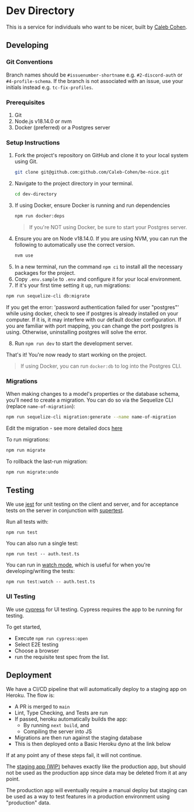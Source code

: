 # Dev Directory

This is a service for individuals who want to be nicer, built by [Caleb Cohen](https://caleb-cohen.com/).

## Developing

### Git Conventions

Branch names should be `#issuenumber-shortname` e.g. `#2-discord-auth` or `#4-profile-schema`.  If the branch is not associated with an issue, use your initials instead e.g. `tc-fix-profiles`.

### Prerequisites

1. Git
2. Node.js v18.14.0 or nvm
3. Docker (preferred) or a Postgres server

### Setup Instructions

1. Fork the project's repository on GitHub and clone it to your local system using Git.
   ```bash
   git clone git@github.com:github.com/Caleb-Cohen/be-nice.git
   ```
2. Navigate to the project directory in your terminal.
   ```bash
   cd dev-directory
   ```
3. If using Docker, ensure Docker is running and run dependencies
   ```bash
   npm run docker:deps
   ```
   > If you're NOT using Docker, be sure to start your Postgres server.
4. Ensure you are on Node v18.14.0. If you are using NVM, you can run the following to automatically use the correct version.
   ```bash
   nvm use
   ```
5. In a new terminal, run the command `npm ci` to install all the necessary packages for the project.
6. Copy `.env.sample` to `.env` and configure it for your local environment.
7. If it's your first time setting it up, run migrations:

```bash
npm run sequelize-cli db:migrate
```

If you get the error: 'password authentication failed for user "postgres"' while using docker, check to see if postgres is already installed on your computer. If it is, it may interfere with our default docker configuration. If you are familiar with port mapping, you can change the port postgres is using. Otherwise, uninstalling postgres will solve the error.

8. Run `npm run dev` to start the development server.

That's it! You're now ready to start working on the project.

> If using Docker, you can run `docker:db` to log into the Postgres CLI.

### Migrations

When making changes to a model's properties or the database schema, you'll need to create a migration. You can do so via the Sequelize CLI (replace `name-of-migration`):

```bash
npm run sequelize-cli migration:generate --name name-of-migration
```

Edit the migration - see more detailed docs [here](https://sequelize.org/docs/v6/other-topics/migrations/#migration-skeleton)

To run migrations:

```bash
npm run migrate
```

To rollback the last-run migration:

```bash
npm run migrate:undo
```

## Testing

We use [jest](https://jestjs.io/) for unit testing on the client and server, and for acceptance tests on the server in conjunction with [supertest](https://github.com/ladjs/supertest#readme).

Run all tests with:
```
npm run test
```

You can also run a single test:
```
npm run test -- auth.test.ts
```

You can run in [watch mode](https://jestjs.io/docs/cli#--watch), which is useful for when you're developing/writing the tests:
```
npm run test:watch -- auth.test.ts
```

### UI Testing

We use [cypress](https://docs.cypress.io/guides/overview/why-cypress) for UI testing. Cypress requires the app to be running for testing.

To get started,
* Execute `npm run cypress:open`
* Select E2E testing
* Choose a browser
* run the requisite test spec from the list.

## Deployment

We have a CI/CD pipeline that will automatically deploy to a staging app on Heroku. The flow is:
* A PR is merged to `main`
* Lint, Type Checking, and Tests are run
* If passed, heroku automatically builds the app:
  * By running `next build`, and
  * Compiling the server into JS
* Migrations are then run against the staging database
* This is then deployed onto a Basic Heroku dyno at the link below

If at any point any of these steps fail, it will not continue.

The [staging app (WIP)]() behaves exactly like the production app, but should not be used as the production app since data may be deleted from it at any point.

The production app will eventually require a manual deploy but staging can be used as a way to test features in a production environment using "production" data.

